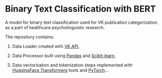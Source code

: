 # Binary Text Classification with BERT
A model for binary text classification used for VK publication categorization as a part of healthcare psycholinguistic research.

The repository contains:

1. Data Loader created with [VK API](https://vk.com/dev/methods), 

2. Data Processor built using [Pandas](https://pandas.pydata.org/) and [Scikit-learn](https://scikit-learn.org),

3. Data vectorization and tokenization steps implemented with [HuggingFace Transformers](https://huggingface.co/transformers/) tools and [PyTorch](https://pytorch.org/)...
